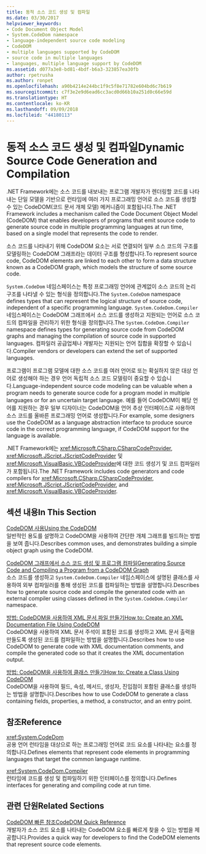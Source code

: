```yaml
---
title: 동적 소스 코드 생성 및 컴파일
ms.date: 03/30/2017
helpviewer_keywords:
- Code Document Object Model
- System.CodeDom namespace
- language-independent source code modeling
- CodeDOM
- multiple languages supported by CodeDOM
- source code in multiple languages
- languages, multiple language support by CodeDOM
ms.assetid: d077a3e8-bd81-4bdf-b6a3-323857ea30fb
author: rpetrusha
ms.author: ronpet
ms.openlocfilehash: a90b4214e244bc1f9c5f8e71782e604bd6c7b619
ms.sourcegitcommit: c7f3e2e9d6ead6cc3acd0d66b10a251d0c66e59d
ms.translationtype: HT
ms.contentlocale: ko-KR
ms.lasthandoff: 09/09/2018
ms.locfileid: "44180113"
---
```

# <a name="dynamic-source-code-generation-and-compilation"></a><span data-ttu-id="780ac-102">동적 소스 코드 생성 및 컴파일</span><span class="sxs-lookup"><span data-stu-id="780ac-102">Dynamic Source Code Generation and Compilation</span></span>
<span data-ttu-id="780ac-103">.NET Framework에는 소스 코드를 내보내는 프로그램 개발자가 렌더링할 코드를 나타내는 단일 모델을 기반으로 런타임에 여러 가지 프로그래밍 언어로 소스 코드를 생성할 수 있는 CodeDOM(코드 문서 개체 모델) 메커니즘이 포함됩니다.</span><span class="sxs-lookup"><span data-stu-id="780ac-103">The .NET Framework includes a mechanism called the Code Document Object Model (CodeDOM) that enables developers of programs that emit source code to generate source code in multiple programming languages at run time, based on a single model that represents the code to render.</span></span>  
  
 <span data-ttu-id="780ac-104">소스 코드를 나타내기 위해 CodeDOM 요소는 서로 연결되어 일부 소스 코드의 구조를 모델링하는 CodeDOM 그래프라는 데이터 구조를 형성합니다.</span><span class="sxs-lookup"><span data-stu-id="780ac-104">To represent source code, CodeDOM elements are linked to each other to form a data structure known as a CodeDOM graph, which models the structure of some source code.</span></span>  
  
 <span data-ttu-id="780ac-105">`System.CodeDom` 네임스페이스는 특정 프로그래밍 언어에 관계없이 소스 코드의 논리 구조를 나타낼 수 있는 형식을 정의합니다.</span><span class="sxs-lookup"><span data-stu-id="780ac-105">The `System.CodeDom` namespace defines types that can represent the logical structure of source code, independent of a specific programming language.</span></span> <span data-ttu-id="780ac-106">`System.CodeDom.Compiler` 네임스페이스는 CodeDOM 그래프에서 소스 코드를 생성하고 지원되는 언어로 소스 코드의 컴파일을 관리하기 위한 형식을 정의합니다.</span><span class="sxs-lookup"><span data-stu-id="780ac-106">The `System.CodeDom.Compiler` namespace defines types for generating source code from CodeDOM graphs and managing the compilation of source code in supported languages.</span></span> <span data-ttu-id="780ac-107">컴파일러 공급업체나 개발자는 지원되는 언어 집합을 확장할 수 있습니다.</span><span class="sxs-lookup"><span data-stu-id="780ac-107">Compiler vendors or developers can extend the set of supported languages.</span></span>  
  
 <span data-ttu-id="780ac-108">프로그램이 프로그램 모델에 대한 소스 코드를 여러 언어로 또는 확실하지 않은 대상 언어로 생성해야 하는 경우 언어 독립적 소스 코드 모델링이 중요할 수 있습니다.</span><span class="sxs-lookup"><span data-stu-id="780ac-108">Language-independent source code modeling can be valuable when a program needs to generate source code for a program model in multiple languages or for an uncertain target language.</span></span> <span data-ttu-id="780ac-109">예를 들어 CodeDOM이 해당 언어를 지원하는 경우 일부 디자이너는 CodeDOM을 언어 추상 인터페이스로 사용하여 소스 코드를 올바른 프로그래밍 언어로 생성합니다.</span><span class="sxs-lookup"><span data-stu-id="780ac-109">For example, some designers use the CodeDOM as a language abstraction interface to produce source code in the correct programming language, if CodeDOM support for the language is available.</span></span>  
  
 <span data-ttu-id="780ac-110">.NET Framework에는 <xref:Microsoft.CSharp.CSharpCodeProvider>, <xref:Microsoft.JScript.JScriptCodeProvider> 및 <xref:Microsoft.VisualBasic.VBCodeProvider>에 대한 코드 생성기 및 코드 컴파일러가 포함됩니다.</span><span class="sxs-lookup"><span data-stu-id="780ac-110">The .NET Framework includes code generators and code compilers for <xref:Microsoft.CSharp.CSharpCodeProvider>, <xref:Microsoft.JScript.JScriptCodeProvider>, and <xref:Microsoft.VisualBasic.VBCodeProvider>.</span></span>  
  
## <a name="in-this-section"></a><span data-ttu-id="780ac-111">섹션 내용</span><span class="sxs-lookup"><span data-stu-id="780ac-111">In This Section</span></span>  
 [<span data-ttu-id="780ac-112">CodeDOM 사용</span><span class="sxs-lookup"><span data-stu-id="780ac-112">Using the CodeDOM</span></span>](../../../docs/framework/reflection-and-codedom/using-the-codedom.md)  
 <span data-ttu-id="780ac-113">일반적인 용도를 설명하고 CodeDOM을 사용하여 간단한 개체 그래프를 빌드하는 방법을 보여 줍니다.</span><span class="sxs-lookup"><span data-stu-id="780ac-113">Describes common uses, and demonstrates building a simple object graph using the CodeDOM.</span></span>  
  
 [<span data-ttu-id="780ac-114">CodeDOM 그래프에서 소스 코드 생성 및 프로그램 컴파일</span><span class="sxs-lookup"><span data-stu-id="780ac-114">Generating Source Code and Compiling a Program from a CodeDOM Graph</span></span>](../../../docs/framework/reflection-and-codedom/generating-and-compiling-source-code-from-a-codedom-graph.md)  
 <span data-ttu-id="780ac-115">소스 코드를 생성하고 `System.CodeDom.Compiler` 네임스페이스에 설명된 클래스를 사용하여 외부 컴파일러를 통해 생성된 코드를 컴파일하는 방법을 설명합니다.</span><span class="sxs-lookup"><span data-stu-id="780ac-115">Describes how to generate source code and compile the generated code with an external compiler using classes defined in the `System.CodeDom.Compiler` namespace.</span></span>  
  
 [<span data-ttu-id="780ac-116">방법: CodeDOM을 사용하여 XML 문서 파일 만들기</span><span class="sxs-lookup"><span data-stu-id="780ac-116">How to: Create an XML Documentation File Using CodeDOM</span></span>](../../../docs/framework/reflection-and-codedom/how-to-create-an-xml-documentation-file-using-codedom.md)  
 <span data-ttu-id="780ac-117">CodeDOM을 사용하여 XML 문서 주석이 포함된 코드를 생성하고 XML 문서 출력을 만들도록 생성된 코드를 컴파일하는 방법을 설명합니다.</span><span class="sxs-lookup"><span data-stu-id="780ac-117">Describes how to use CodeDOM to generate code with XML documentation comments, and compile the generated code so that it creates the XML documentation output.</span></span>  
  
 [<span data-ttu-id="780ac-118">방법: CodeDOM을 사용하여 클래스 만들기</span><span class="sxs-lookup"><span data-stu-id="780ac-118">How to: Create a Class Using CodeDOM</span></span>](../../../docs/framework/reflection-and-codedom/how-to-create-a-class-using-codedom.md)  
 <span data-ttu-id="780ac-119">CodeDOM을 사용하여 필드, 속성, 메서드, 생성자, 진입점이 포함된 클래스를 생성하는 방법을 설명합니다.</span><span class="sxs-lookup"><span data-stu-id="780ac-119">Describes how to use CodeDOM to generate a class containing fields, properties, a method, a constructor, and an entry point.</span></span>  
  
## <a name="reference"></a><span data-ttu-id="780ac-120">참조</span><span class="sxs-lookup"><span data-stu-id="780ac-120">Reference</span></span>  
 <xref:System.CodeDom>  
 <span data-ttu-id="780ac-121">공용 언어 런타임을 대상으로 하는 프로그래밍 언어로 코드 요소를 나타내는 요소를 정의합니다.</span><span class="sxs-lookup"><span data-stu-id="780ac-121">Defines elements that represent code elements in programming languages that target the common language runtime.</span></span>  
  
 <xref:System.CodeDom.Compiler>  
 <span data-ttu-id="780ac-122">런타임에 코드를 생성 및 컴파일하기 위한 인터페이스를 정의합니다.</span><span class="sxs-lookup"><span data-stu-id="780ac-122">Defines interfaces for generating and compiling code at run time.</span></span>  
  
## <a name="related-sections"></a><span data-ttu-id="780ac-123">관련 단원</span><span class="sxs-lookup"><span data-stu-id="780ac-123">Related Sections</span></span>  
 [<span data-ttu-id="780ac-124">CodeDOM 빠른 참조</span><span class="sxs-lookup"><span data-stu-id="780ac-124">CodeDOM Quick Reference</span></span>](https://msdn.microsoft.com/library/c77b8bfd-0a32-4e36-b59a-4f687f32c524)  
 <span data-ttu-id="780ac-125">개발자가 소스 코드 요소를 나타내는 CodeDOM 요소를 빠르게 찾을 수 있는 방법을 제공합니다.</span><span class="sxs-lookup"><span data-stu-id="780ac-125">Provides a quick way for developers to find the CodeDOM elements that represent source code elements.</span></span>
